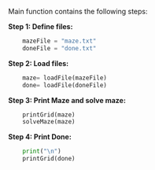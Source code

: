 <!--title={Main}-->

<!--badges={Python: 60}-->

<!--concepts={File Input Output}-->

Main function contains the following steps:

**Step 1: Define files:**

```python
	mazeFile = "maze.txt"
	doneFile = "done.txt"
```

**Step 2: Load files:**

```python
	maze= loadFile(mazeFile)
	done= loadFile(doneFile)
```

**Step 3: Print Maze and solve maze:**

```python
	printGrid(maze)
	solveMaze(maze)
```

**Step 4: Print Done:**

```python
	print("\n")
	printGrid(done)
```

